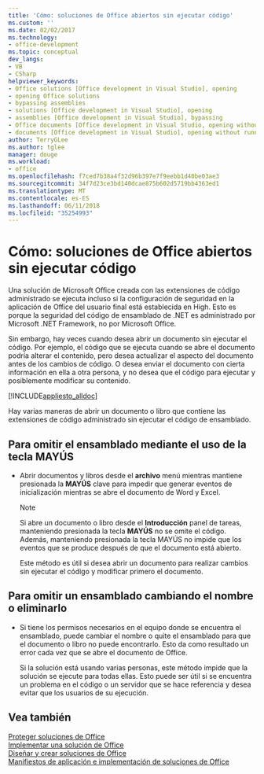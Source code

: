 ```yaml
---
title: 'Cómo: soluciones de Office abiertos sin ejecutar código'
ms.custom: ''
ms.date: 02/02/2017
ms.technology:
- office-development
ms.topic: conceptual
dev_langs:
- VB
- CSharp
helpviewer_keywords:
- Office solutions [Office development in Visual Studio], opening
- opening Office solutions
- bypassing assemblies
- solutions [Office development in Visual Studio], opening
- assemblies [Office development in Visual Studio], bypassing
- Office documents [Office development in Visual Studio, opening without running code
- documents [Office development in Visual Studio], opening without running code
author: TerryGLee
ms.author: tglee
manager: douge
ms.workload:
- office
ms.openlocfilehash: f7ced7b38a4f32d96b397e7f9eebb1d40be03ae3
ms.sourcegitcommit: 34f7d23ce3bd140dcae875b602d5719bb4363ed1
ms.translationtype: MT
ms.contentlocale: es-ES
ms.lasthandoff: 06/11/2018
ms.locfileid: "35254993"
---
```

# <a name="how-to-open-office-solutions-without-running-code"></a>Cómo: soluciones de Office abiertos sin ejecutar código
  Una solución de Microsoft Office creada con las extensiones de código administrado se ejecuta incluso si la configuración de seguridad en la aplicación de Office del usuario final está establecida en High. Esto es porque la seguridad del código de ensamblado de .NET es administrado por Microsoft .NET Framework, no por Microsoft Office.  
  
 Sin embargo, hay veces cuando desea abrir un documento sin ejecutar el código. Por ejemplo, el código que se ejecuta cuando se abre el documento podría alterar el contenido, pero desea actualizar el aspecto del documento antes de los cambios de código. O desea enviar el documento con cierta información en ella a otra persona, y no desea que el código para ejecutar y posiblemente modificar su contenido.  
  
 [!INCLUDE[appliesto_alldoc](../vsto/includes/appliesto-alldoc-md.md)]  
  
 Hay varias maneras de abrir un documento o libro que contiene las extensiones de código administrado sin ejecutar el código de ensamblado.  
  
## <a name="to-bypass-the-assembly-by-using-the-shift-key"></a>Para omitir el ensamblado mediante el uso de la tecla MAYÚS  
  
-   Abrir documentos y libros desde el **archivo** menú mientras mantiene presionada la **MAYÚS** clave para impedir que generar eventos de inicialización mientras se abre el documento de Word y Excel.  
  
    > [!NOTE]  
    >  Si abre un documento o libro desde el **Introducción** panel de tareas, manteniendo presionada la tecla **MAYÚS** no se omite el código. Además, manteniendo presionada la tecla MAYÚS no impide que los eventos que se produce después de que el documento está abierto.  
  
     Este método es útil si desea abrir un documento para realizar cambios sin ejecutar el código y modificar primero el documento.  
  
## <a name="to-bypass-an-assembly-by-renaming-or-removing-it"></a>Para omitir un ensamblado cambiando el nombre o eliminarlo  
  
-   Si tiene los permisos necesarios en el equipo donde se encuentra el ensamblado, puede cambiar el nombre o quite el ensamblado para que el documento o libro no puede encontrarlo. Esto da como resultado un error cada vez que se abre el documento de Office.  
  
     Si la solución está usando varias personas, este método impide que la solución se ejecute para todas ellas. Esto puede ser útil si se encuentra un problema en el código o un servidor que se hace referencia y desea evitar que los usuarios de su ejecución.  
  
## <a name="see-also"></a>Vea también  
 [Proteger soluciones de Office](../vsto/securing-office-solutions.md)   
 [Implementar una solución de Office](../vsto/deploying-an-office-solution.md)   
 [Diseñar y crear soluciones de Office](../vsto/designing-and-creating-office-solutions.md)   
 [Manifiestos de aplicación e implementación de soluciones de Office](../vsto/application-and-deployment-manifests-in-office-solutions.md)  
  
  